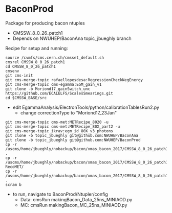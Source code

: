 BaconProd
=========

Package for producing bacon ntuples

 * CMSSW_8_0_26_patch1
 * Depends on NWUHEP/BaconAna topic_jbueghly branch

Recipe for setup and running:

```Shell
source /cvmfs/cms.cern.ch/cmsset_default.sh
cmsrel CMSSW_8_0_26_patch1
cd CMSSW_8_0_26_patch1
cmsenv
git cms-init
git cms-merge-topic rafaellopesdesa:RegressionCheckNegEnergy
git cms-merge-topic cms-egamma:EGM_gain_v1
git clone -b Moriond17_gainSwitch_unc https://github.com/ECALELFS/ScalesSmearings.git
cd $CMSSW_BASE/src
```

* edit EgammaAnalysis/ElectronTools/python/calibrationTablesRun2.py
    + change correctionType to "Moriond17_23Jan"

```Shell
git cms-merge-topic cms-met:METRecipe_8020 -u 
git cms-merge-topic cms-met:METRecipe_80X_part2 -u
git cms-merge-topic ikrav:egm_id_80X_v3_photons
git clone -b topic_jbueghly git@github.com:NWUHEP/BaconAna
git clone -b topic_jbueghly git@github.com:NWUHEP/BaconProd
cp -r /uscms/home/jbueghly/nobackup/bacon/xmas_bacon_2017/CMSSW_8_0_26_patch1/src/ShowerDeconstruction/ .
cp -r /uscms/home/jbueghly/nobackup/bacon/xmas_bacon_2017/CMSSW_8_0_26_patch1/src/RecoMET/METPUSubtraction/ RecoMET/
cp -r /uscms/home/jbueghly/nobackup/bacon/xmas_bacon_2017/CMSSW_8_0_26_patch1/src/PhysicsTools .
scram b 
```

* to run, navigate to BaconProd/Ntupler/config
    + Data: cmsRun makingBacon_Data_25ns_MINIAOD.py
    + MC: cmsRun makingBacon_MC_25ns_MINIAOD.py



